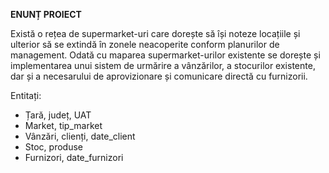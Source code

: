 **ENUNȚ PROIECT**

Există o rețea de supermarket-uri care dorește să își noteze locațiile și ulterior să se extindă  în zonele neacoperite conform planurilor de management. Odată cu maparea supermarket-urilor existente se dorește și implementarea unui sistem de urmărire a vânzărilor, a stocurilor existente, dar și a necesarului de aprovizionare și comunicare directă cu furnizorii.


Entitați:
-	Țară, județ, UAT
-	Market, tip_market
-	Vânzări, clienți, date_client
-	Stoc, produse
-	Furnizori, date_furnizori
